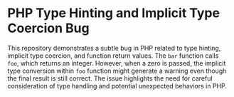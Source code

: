 # PHP Type Hinting and Implicit Type Coercion Bug

This repository demonstrates a subtle bug in PHP related to type hinting, implicit type coercion, and function return values. The `bar` function calls `foo`, which returns an integer. However, when a zero is passed, the implicit type conversion within `foo` function might generate a warning even though the final result is still correct. The issue highlights the need for careful consideration of type handling and potential unexpected behaviors in PHP.